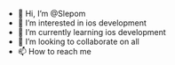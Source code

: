 - 👋 Hi, I’m @Slepom
- 👀 I’m interested in ios development
- 🌱 I’m currently learning ios development
- 💞️ I’m looking to collaborate on all
- 📫 How to reach me 

<!---
Slepom/Slepom is a ✨ special ✨ repository because its `README.md` (this file) appears on your GitHub profile.
You can click the Preview link to take a look at your changes.
--->
